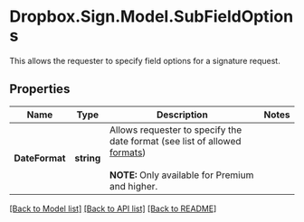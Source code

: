 # Dropbox.Sign.Model.SubFieldOptions
This allows the requester to specify field options for a signature request.

## Properties

Name | Type | Description | Notes
------------ | ------------- | ------------- | -------------
**DateFormat** | **string** |  Allows requester to specify the date format (see list of allowed [formats](/api/reference/constants/#date-formats))<br><br>**NOTE:** Only available for Premium and higher.  | 

[[Back to Model list]](../README.md#documentation-for-models) [[Back to API list]](../README.md#documentation-for-api-endpoints) [[Back to README]](../README.md)

